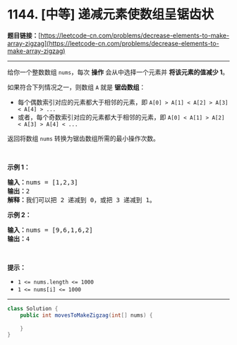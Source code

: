 # 1144. [中等] 递减元素使数组呈锯齿状

**题目链接：**[https://leetcode-cn.com/problems/decrease-elements-to-make-array-zigzag](https://leetcode-cn.com/problems/decrease-elements-to-make-array-zigzag)

---

<div class="content__1Y2H">
 <div class="notranslate">
  <p>给你一个整数数组&nbsp;<code>nums</code>，每次 <strong>操作</strong>&nbsp;会从中选择一个元素并 <strong>将该元素的值减少&nbsp;1</strong>。</p> 
  <p>如果符合下列情况之一，则数组&nbsp;<code>A</code>&nbsp;就是 <strong>锯齿数组</strong>：</p> 
  <ul> 
   <li>每个偶数索引对应的元素都大于相邻的元素，即&nbsp;<code>A[0] &gt; A[1] &lt; A[2] &gt; A[3] &lt; A[4] &gt; ...</code></li> 
   <li>或者，每个奇数索引对应的元素都大于相邻的元素，即&nbsp;<code>A[0] &lt; A[1] &gt; A[2] &lt; A[3] &gt; A[4] &lt; ...</code></li> 
  </ul> 
  <p>返回将数组&nbsp;<code>nums</code>&nbsp;转换为锯齿数组所需的最小操作次数。</p> 
  <p>&nbsp;</p> 
  <p><strong>示例 1：</strong></p> 
  <pre class="language-text"><strong>输入：</strong>nums = [1,2,3]
<strong>输出：</strong>2
<strong>解释：</strong>我们可以把 2 递减到 0，或把 3 递减到 1。
</pre> 
  <p><strong>示例 2：</strong></p> 
  <pre class="language-text"><strong>输入：</strong>nums = [9,6,1,6,2]
<strong>输出：</strong>4
</pre> 
  <p>&nbsp;</p> 
  <p><strong>提示：</strong></p> 
  <ul> 
   <li><code>1 &lt;= nums.length &lt;= 1000</code></li> 
   <li><code>1 &lt;= nums[i] &lt;= 1000</code></li> 
  </ul> 
 </div>
</div>

---

```java
class Solution {
    public int movesToMakeZigzag(int[] nums) {
        
    }
}
```